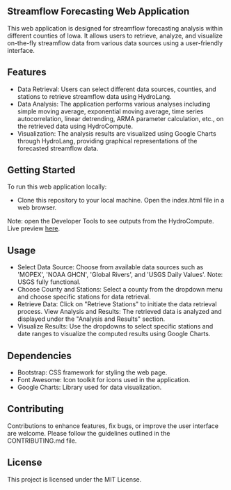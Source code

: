 ## Streamflow Forecasting Web Application
This web application is designed for streamflow forecasting analysis within different counties of Iowa. It allows users to retrieve, analyze, and visualize on-the-fly streamflow data from various data sources using a user-friendly interface.

## Features
* Data Retrieval: Users can select different data sources, counties, and stations to retrieve streamflow data using HydroLang.
* Data Analysis: The application performs various analyses including simple moving average, exponential moving average, time series autocorrelation, linear detrending, ARMA parameter calculation, etc., on the retrieved data using HydroCompute.
* Visualization: The analysis results are visualized using Google Charts through HydroLang, providing graphical representations of the forecasted streamflow data.

## Getting Started
To run this web application locally:

* Clone this repository to your local machine.
Open the index.html file in a web browser.

Note: open the Developer Tools to see outputs from the HydroCompute.
Live preview [here](https://hydroinformatics.uiowa.edu/lab/hydrosuite/hydrocompute/cs2).

## Usage
* Select Data Source: Choose from available data sources such as 'MOPEX', 'NOAA GHCN', 'Global Rivers', and 'USGS Daily Values'. Note: USGS fully functional.
* Choose County and Stations: Select a county from the dropdown menu and choose specific stations for data retrieval.
* Retrieve Data: Click on "Retrieve Stations" to initiate the data retrieval process.
View Analysis and Results: The retrieved data is analyzed and displayed under the "Analysis and Results" section.
* Visualize Results: Use the dropdowns to select specific stations and date ranges to visualize the computed results using Google Charts.

## Dependencies
* Bootstrap: CSS framework for styling the web page.
* Font Awesome: Icon toolkit for icons used in the application.
* Google Charts: Library used for data visualization.

## Contributing
Contributions to enhance features, fix bugs, or improve the user interface are welcome. Please follow the guidelines outlined in the CONTRIBUTING.md file.

## License
This project is licensed under the MIT License.